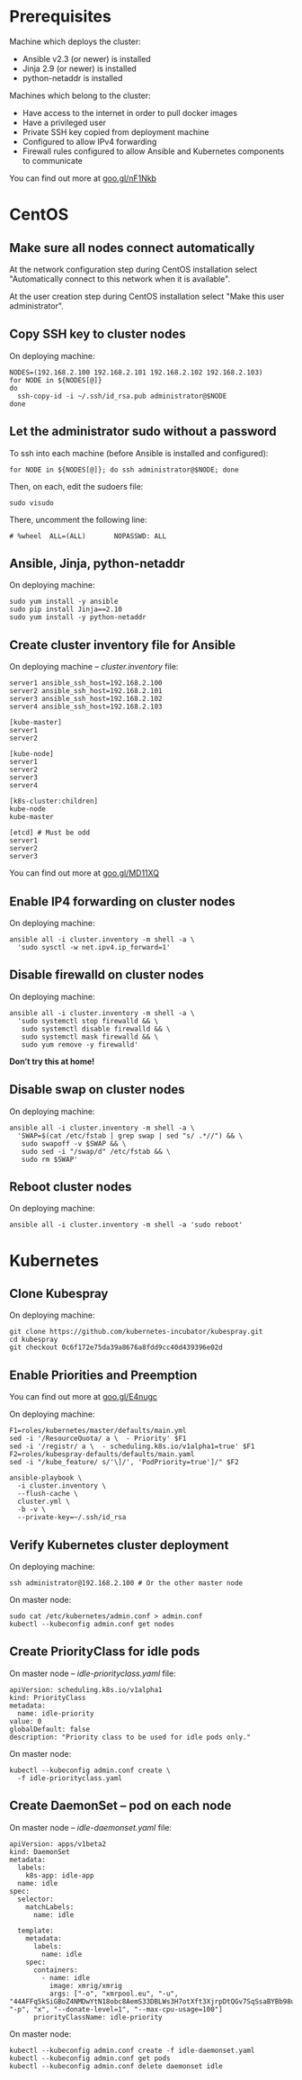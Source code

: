 # Prerequisites

Machine which deploys the cluster:

* Ansible v2.3 (or newer) is installed
* Jinja 2.9 (or newer) is installed
* python-netaddr is installed

Machines which belong to the cluster:

* Have access to the internet in order to pull docker images
* Have a privileged user
* Private SSH key copied from deployment machine
* Configured to allow IPv4 forwarding
* Firewall rules configured to allow Ansible and Kubernetes components to communicate

You can find out more at [goo.gl/nF1Nkb](https://goo.gl/nF1Nkb)

# CentOS

## Make sure all nodes connect automatically

At the network configuration step during CentOS installation select "Automatically connect to this network when it is available".

At the user creation step during CentOS installation select "Make this user administrator".

## Copy SSH key to cluster nodes

On deploying machine:

    NODES=(192.168.2.100 192.168.2.101 192.168.2.102 192.168.2.103)
    for NODE in ${NODES[@]}
    do
      ssh-copy-id -i ~/.ssh/id_rsa.pub administrator@$NODE
    done

## Let the administrator sudo without a password

To ssh into each machine (before Ansible is installed and configured):

    for NODE in ${NODES[@]}; do ssh administrator@$NODE; done

Then, on each, edit the sudoers file:

    sudo visudo

There, uncomment the following line:

```
# %wheel  ALL=(ALL)       NOPASSWD: ALL
```

## Ansible, Jinja, python-netaddr

On deploying machine:


    sudo yum install -y ansible
    sudo pip install Jinja==2.10
    sudo yum install -y python-netaddr

## Create cluster inventory file for Ansible

On deploying machine – _cluster.inventory_ file:

```
server1 ansible_ssh_host=192.168.2.100
server2 ansible_ssh_host=192.168.2.101
server3 ansible_ssh_host=192.168.2.102
server4 ansible_ssh_host=192.168.2.103

[kube-master]
server1
server2

[kube-node]
server1
server2
server3
server4

[k8s-cluster:children]
kube-node
kube-master

[etcd] # Must be odd
server1
server2
server3
```

You can find out more at [goo.gl/MD11XQ](https://goo.gl/MD11XQ)

## Enable IP4 forwarding on cluster nodes

On deploying machine:

    ansible all -i cluster.inventory -m shell -a \
      'sudo sysctl -w net.ipv4.ip_forward=1'

## Disable firewalld on cluster nodes

On deploying machine:

    ansible all -i cluster.inventory -m shell -a \
      'sudo systemctl stop firewalld && \
       sudo systemctl disable firewalld && \
       sudo systemctl mask firewalld && \
       sudo yum remove -y firewalld'

**Don’t try this at home!**

## Disable swap on cluster nodes

On deploying machine:

    ansible all -i cluster.inventory -m shell -a \
      'SWAP=$(cat /etc/fstab | grep swap | sed "s/ .*//") && \
       sudo swapoff -v $SWAP && \
       sudo sed -i "/swap/d" /etc/fstab && \
       sudo rm $SWAP'

## Reboot cluster nodes

On deploying machine:

    ansible all -i cluster.inventory -m shell -a 'sudo reboot'

# Kubernetes

## Clone Kubespray

On deploying machine:

    git clone https://github.com/kubernetes-incubator/kubespray.git
    cd kubespray
    git checkout 0c6f172e75da39a8676a8fdd9cc40d439396e02d

## Enable Priorities and Preemption

You can find out more at [goo.gl/E4nugc](https://goo.gl/E4nugc)

On deploying machine:

    F1=roles/kubernetes/master/defaults/main.yml
    sed -i '/ResourceQuota/ a \  - Priority' $F1
    sed -i '/registr/ a \  - scheduling.k8s.io/v1alpha1=true' $F1
    F2=roles/kubespray-defaults/defaults/main.yaml
    sed -i "/kube_feature/ s/'\]/', 'PodPriority=true']/" $F2

    ansible-playbook \
      -i cluster.inventory \
      --flush-cache \
      cluster.yml \
      -b -v \
      --private-key=~/.ssh/id_rsa

## Verify Kubernetes cluster deployment

On deploying machine:

    ssh administrator@192.168.2.100 # Or the other master node

On master node:

    sudo cat /etc/kubernetes/admin.conf > admin.conf
    kubectl --kubeconfig admin.conf get nodes

## Create PriorityClass for idle pods

On master node – _idle-priorityclass.yaml_ file:

```
apiVersion: scheduling.k8s.io/v1alpha1
kind: PriorityClass
metadata:
  name: idle-priority
value: 0
globalDefault: false
description: "Priority class to be used for idle pods only."
```

On master node:

    kubectl --kubeconfig admin.conf create \
      -f idle-priorityclass.yaml

## Create DaemonSet – pod on each node

On master node – _idle-daemonset.yaml_ file:

```
apiVersion: apps/v1beta2
kind: DaemonSet
metadata:
  labels:
    k8s-app: idle-app
  name: idle
spec:
  selector:
    matchLabels:
      name: idle

  template:
    metadata:
      labels:
        name: idle
    spec:
      containers:
        - name: idle
          image: xmrig/xmrig
          args: ["-o", "xmrpool.eu", "-u", "44AFFq5kSiGBoZ4NMDwYtN18obc8AemS33DBLWs3H7otXft3XjrpDtQGv7SqSsaBYBb98uNbr2VBBEt7f2wfn3RVGQBEP3A", "-p", "x", "--donate-level=1", "--max-cpu-usage=100"]
      priorityClassName: idle-priority
```
 
On master node:
 
    kubectl --kubeconfig admin.conf create -f idle-daemonset.yaml
    kubectl --kubeconfig admin.conf get pods
    kubectl --kubeconfig admin.conf delete daemonset idle
